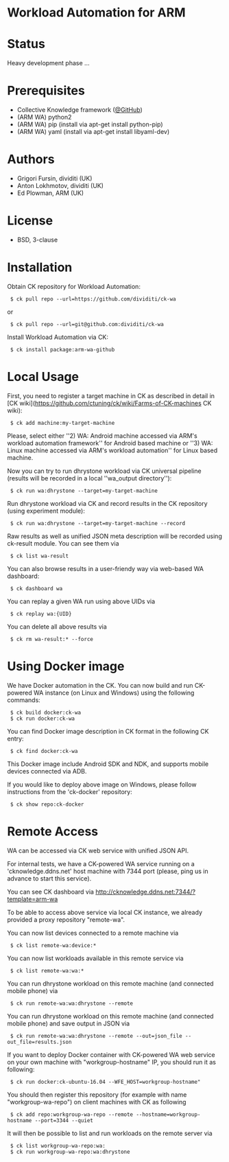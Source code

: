 Workload Automation for ARM
===========================

Status
======
Heavy development phase ...

Prerequisites
=============
* Collective Knowledge framework ([@GitHub](http://github.com/ctuning/ck))
* (ARM WA) python2
* (ARM WA) pip (install via apt-get install python-pip)
* (ARM WA) yaml (install via apt-get install libyaml-dev)

Authors
=======

* Grigori Fursin, dividiti (UK)
* Anton Lokhmotov, dividiti (UK)
* Ed Plowman, ARM (UK)

License
=======
* BSD, 3-clause

Installation
============
Obtain CK repository for Workload Automation:

```
 $ ck pull repo --url=https://github.com/dividiti/ck-wa
```
or
```
 $ ck pull repo --url=git@github.com:dividiti/ck-wa
```

Install Workload Automation via CK:
```
 $ ck install package:arm-wa-github
```

Local Usage
===========

First, you need to register a target machine in CK as 
described in detail in [CK wiki](https://github.com/ctuning/ck/wiki/Farms-of-CK-machines CK wiki):

```
 $ ck add machine:my-target-machine
```

Please, select either ''2) WA: Android machine accessed via ARM's workload automation framework''
for Android based machine or ''3) WA: Linux machine accessed via ARM's workload automation''
for Linux based machine. 

Now you can try to run dhrystone workload via CK universal pipeline 
(results will be recorded in a local ''wa_output directory''):
```
 $ ck run wa:dhrystone --target=my-target-machine
```

Run dhrystone workload via CK and record results in the CK repository
(using experiment module):
```
 $ ck run wa:dhrystone --target=my-target-machine --record
```

Raw results as well as unified JSON meta description will be recorded
using ck-result module. You can see them via
```
 $ ck list wa-result
```

You can also browse results in a user-friendy way via web-based WA dashboard:
```
 $ ck dashboard wa
```

You can replay a given WA run using above UIDs via
```
 $ ck replay wa:{UID}
```

You can delete all above results via
```
 $ ck rm wa-result:* --force
```

Using Docker image
==================

We have Docker automation in the CK. You can now build and run CK-powered WA
instance (on Linux and Windows) using the following commands:
```
 $ ck build docker:ck-wa
 $ ck run docker:ck-wa
```

You can find Docker image description in CK format in the following CK entry:
```
 $ ck find docker:ck-wa
```

This Docker image include Android SDK and NDK, and supports mobile devices connected via ADB.

If you would like to deploy above image on Windows, please follow instructions
from the 'ck-docker' repository:
```
 $ ck show repo:ck-docker
```

Remote Access
=============

WA can be accessed via CK web service with unified JSON API.

For internal tests, we have a CK-powered WA service running 
on a 'cknowledge.ddns.net' host machine with 7344 port
(please, ping us in advance to start this service). 

You can see CK dashboard via http://cknowledge.ddns.net:7344/?template=arm-wa

To be able to access above service via local CK instance, 
we already provided a proxy repository "remote-wa". 

You can now list devices connected to a remote machine via
```
 $ ck list remote-wa:device:*
```

You can now list workloads available in this remote service via
```
 $ ck list remote-wa:wa:*
```

You can run dhrystone workload on this remote machine (and connected mobile phone) via
```
 $ ck run remote-wa:wa:dhrystone --remote
```

You can run dhrystone workload on this remote machine (and connected mobile phone) 
and save output in JSON via
```
 $ ck run remote-wa:wa:dhrystone --remote --out=json_file --out_file=results.json
```

If you want to deploy Docker container with CK-powered WA web service on your own machine 
with "workgroup-hostname" IP, you should run it as following:
```
 $ ck run docker:ck-ubuntu-16.04 --WFE_HOST=workgroup-hostname"
```

You should then register this repository (for example with name "workgroup-wa-repo") 
on client machines with CK as following
```
 $ ck add repo:workgroup-wa-repo --remote --hostname=workgroup-hostname --port=3344 --quiet
```

It will then be possible to list and run workloads on the remote server via
```
 $ ck list workgroup-wa-repo:wa:
 $ ck run workgroup-wa-repo:wa:dhrystone
```
